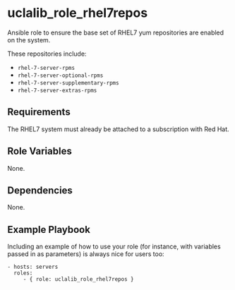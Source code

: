 uclalib_role_rhel7repos
=========

Ansible role to ensure the base set of RHEL7 yum repositories are enabled on the system.

These repositories include:

* `rhel-7-server-rpms`
* `rhel-7-server-optional-rpms`
* `rhel-7-server-supplementary-rpms`
* `rhel-7-server-extras-rpms`

Requirements
------------

The RHEL7 system must already be attached to a subscription with Red Hat.

Role Variables
--------------

None.

Dependencies
------------

None.

Example Playbook
----------------

Including an example of how to use your role (for instance, with variables passed in as parameters) is always nice for users too:

    - hosts: servers
      roles:
         - { role: uclalib_role_rhel7repos }
